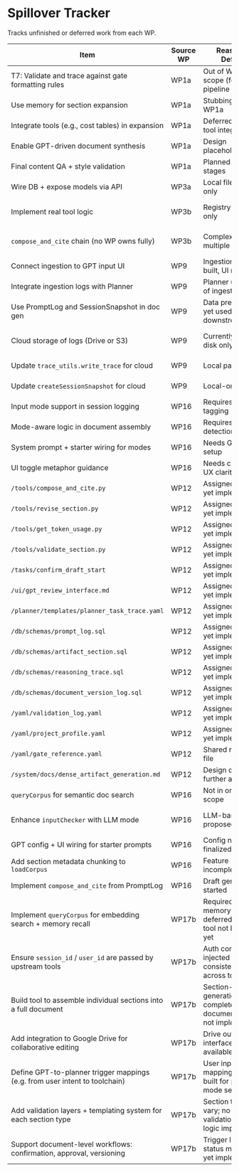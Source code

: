# Spillover Tracker

Tracks unfinished or deferred work from each WP.

| Item | Source WP | Reason for Deferral | Suggested Owner | Status |
|------|-----------|----------------------|------------------|--------|
| T7: Validate and trace against gate formatting rules | WP1a | Out of WP1a scope (focus on pipeline structure) | WP2 or WP5 | Unassigned |
| Use memory for section expansion | WP1a | Stubbing only in WP1a | WP2 | Unassigned |
| Integrate tools (e.g., cost tables) in expansion | WP1a | Deferred for future tool integration | WP3 | Unassigned |
| Enable GPT-driven document synthesis | WP1a | Design placeholder only | WP2/WP4 | Unassigned |
| Final content QA + style validation | WP1a | Planned in later stages | WP5 | Unassigned |
| Wire DB + expose models via API | WP3a | Local file-based only | WP4 | Unassigned |
| Implement real tool logic | WP3b | Registry stubs only | Various per tool | Assigned (per tool tracker) |
| `compose_and_cite` chain (no WP owns fully) | WP3b | Complex, spans multiple pods | WP4, WP5, WP6 or new WP | Unassigned |
| Connect ingestion to GPT input UI | WP9 | Ingestion logic built, UI not wired | WP16 | Unassigned |
| Integrate ingestion logs with Planner | WP9 | Planner unaware of ingestion | WP2/WP3a | Unassigned |
| Use PromptLog and SessionSnapshot in doc gen | WP9 | Data present, not yet used downstream | WP2/WP4 | Unassigned |
| Cloud storage of logs (Drive or S3) | WP9 | Currently writes to disk only | WP6 or new infra WP | Unassigned |
| Update `trace_utils.write_trace` for cloud | WP9 | Local path only | WP3c or WP6 | Unassigned |
| Update `createSessionSnapshot` for cloud | WP9 | Local-only logging | WP3c or WP6 | Unassigned |
| Input mode support in session logging | WP16 | Requires metadata tagging | WP3a | Unassigned |
| Mode-aware logic in document assembly | WP16 | Requires mode detection | WP4/WP6 | Unassigned |
| System prompt + starter wiring for modes | WP16 | Needs GPT config setup | GPT_Config | Unassigned |
| UI toggle metaphor guidance | WP16 | Needs cross-pod UX clarity | WP12 | Unassigned |
| `/tools/compose_and_cite.py` | WP12 | Assigned but not yet implemented | WP4 | Unassigned |
| `/tools/revise_section.py` | WP12 | Assigned but not yet implemented | WP8 | Unassigned |
| `/tools/get_token_usage.py` | WP12 | Assigned but not yet implemented | WP2 | Unassigned |
| `/tools/validate_section.py` | WP12 | Assigned but not yet implemented | WP5 | Unassigned |
| `/tasks/confirm_draft_start` | WP12 | Assigned but not yet implemented | WP6 | Unassigned |
| `/ui/gpt_review_interface.md` | WP12 | Assigned but not yet implemented | WP16 | Unassigned |
| `/planner/templates/planner_task_trace.yaml` | WP12 | Assigned but not yet implemented | WP3c | Unassigned |
| `/db/schemas/prompt_log.sql` | WP12 | Assigned but not yet implemented | WP9 | Unassigned |
| `/db/schemas/artifact_section.sql` | WP12 | Assigned but not yet implemented | WP6 | Unassigned |
| `/db/schemas/reasoning_trace.sql` | WP12 | Assigned but not yet implemented | WP7 | Unassigned |
| `/db/schemas/document_version_log.sql` | WP12 | Assigned but not yet implemented | WP6 | Unassigned |
| `/yaml/validation_log.yaml` | WP12 | Assigned but not yet implemented | WP5 | Unassigned |
| `/yaml/project_profile.yaml` | WP12 | Assigned but not yet implemented | WP1b | Unassigned |
| `/yaml/gate_reference.yaml` | WP12 | Shared reference file | WP1a | Maintained |
| `/system/docs/dense_artifact_generation.md` | WP12 | Design doc, no further action | WP12 | Maintained |
| `queryCorpus` for semantic doc search | WP16 | Not in original scope | WP10 or new WP | Unassigned |
| Enhance `inputChecker` with LLM mode | WP16 | LLM-based mode proposed in CR | WP4 or follow-on WP | Unassigned |
| GPT config + UI wiring for starter prompts | WP16 | Config not finalized | GPT_Config | Unassigned |
| Add section metadata chunking to `loadCorpus` | WP16 | Feature incomplete | WP16 or WP9 | Unassigned |
| Implement `compose_and_cite` from PromptLog | WP16 | Draft generator not started | WP4 or WP6 | Unassigned |
| Implement `queryCorpus` for embedding search + memory recall | WP17b | Required for memory lookup; deferred due to tool not being built yet | WP21 | Unassigned |
| Ensure `session_id` / `user_id` are passed by upstream tools | WP17b | Auth context not injected consistently across tools | WP2 or WP6 | Unassigned |
| Build tool to assemble individual sections into a full document | WP17b | Section-level generation completed; full document logic not implemented | WP18 | Unassigned |
| Add integration to Google Drive for collaborative editing | WP17b | Drive output interface not yet available | WP20 | Unassigned |
| Define GPT-to-planner trigger mappings (e.g. from user intent to toolchain) | WP17b | User input mappings not yet built for planner mode selection | WP12 or WP16 | Unassigned |
| Add validation layers + templating system for each section type | WP17b | Section types vary; no validation/template logic implemented | WP5 | Unassigned |
| Support document-level workflows: confirmation, approval, versioning | WP17b | Trigger logic and status models not yet implemented | WP6 | Unassigned |
